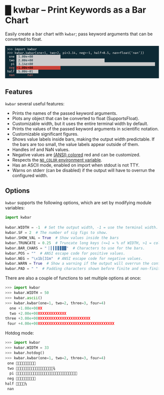 # █ kwbar – Print Keywords as a Bar Chart

Easily create a bar chart with `kwbar`; pass keyword arguments that can be converted to float.

![kwbar](kwbar.png)

## Features

`kwbar` several useful features:

- Prints the names of the passed keyword arguments.
- Plots any object that can be converted to float (SupportsFloat).
- Customizable width, but it uses the entire terminal width by default.
- Prints the values of the passed keyword arguments in scientific notation.
- Customizable significant figures.
- Shows value labels inside bars, making the output width predictable. If the bars are too small, the value labels appear outside of them.
- Handles inf and NaN values.
- Negative values are [(ANSI) colored](https://en.wikipedia.org/wiki/ANSI_escape_code#Colors) red and can be customized.
- Respects the [`NO_COLOR` environment variable](https://no-color.org).
- Has an ASCII mode, enabled on import when stdout is not TTY.
- Warns on stderr (can be disabled) if the output will have to overrun the configured width.

## Options

`kwbar` supports the following options, which are set by modifying module variables:

```python
import kwbar

kwbar.WIDTH = -1  # Set the output width, -1 = use the terminal width.
kwbar.SF = 2  # The number of sig figs to show.
kwbar.SHOW_VAL = True  # Show values inside the bars
kwbar.TRUNCATE = 0.25  # Truncate long keys (<=1 = % of WIDTH, >1 = columns).
kwbar.BAR_CHARS = " ▏▎▍▌▋▊▉█"  # Characters to use for the bars.
kwbar.POS = ""  # ANSI escape code for positive values.
kwbar.NEG = "\x1b[31m"  # ANSI escape code for negative values.
kwbar.WARN = True  # Show a warning if the output will overrun the configured width.
kwbar.PAD = " "  # Padding characters shown before finite and non-finite values.
```

There are also a couple of functions to set multiple options at once:

```python
>>> import kwbar
>>> kwbar.WIDTH = 50
>>> kwbar.ascii()
>>> kwbar.kwbar(one=1, two=2, three=3, four=4)
  one +1.00e+00XX
  two +2.00e+00XXXXXXXXXXXXX
three +3.00e+00XXXXXXXXXXXXXXXXXXXXXXXX
 four +4.00e+00XXXXXXXXXXXXXXXXXXXXXXXXXXXXXXXXXXX
```

Hotdog mode:

````python
>>> import kwbar
>>> kwbar.WIDTH = 33
>>> kwbar.hotdog()
>>> kwbar.kwbar(one=1, two=2, three=3, four=4)
 one 🌭🌭🌭🌭🌭🌭🌭🌭🌭
 two 🌭🌭🌭🌭🌭🌭🌭🌭🌭🌭🌭🌭🌭🌭🌭🌭🌭¾
  pi 🌭🌭🌭🌭🌭🌭🌭🌭🌭🌭🌭🌭🌭🌭🌭🌭🌭🌭🌭🌭🌭🌭🌭🌭🌭🌭🌭🌭
 neg 🌭🌭🌭🌭🌭🌭🌭🌭🌭
half 🌭🌭🌭🌭¼
 nan
````
